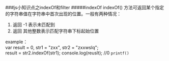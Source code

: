 ###js小知识点之indexOf和filter
#####indexOf
indexOf() 方法可返回某个指定的字符串值在字符串中首次出现的位置。一般有两种情况：  

1.  返回 -1 表示未匹配到
2.  返回 其他整数表示匹配字符串下标起始位置  

example：  
    var result = 0,
        str1 = "zxx",
        str2 = "zxxwslq";    
    result = str2.indexOf(str1);
    console.log(reuslt);  //0
`printf()`
